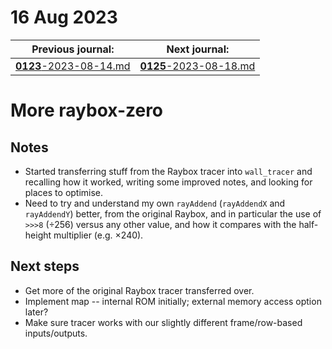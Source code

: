 # 16 Aug 2023

| Previous journal: | Next journal: |
|-|-|
| [**0123**-2023-08-14.md](./0123-2023-08-14.md) | [**0125**-2023-08-18.md](./0125-2023-08-18.md) |

# More raybox-zero

## Notes

*   Started transferring stuff from the Raybox tracer into `wall_tracer` and recalling how
    it worked, writing some improved notes, and looking for places to optimise.
*   Need to try and understand my own `rayAddend` (`rayAddendX` and `rayAddendY`) better,
    from the original Raybox, and in particular the use of `>>>8` (&div;256) versus 
    any other value, and how it compares with the half-height multiplier (e.g. &times;240).

## Next steps

*   Get more of the original Raybox tracer transferred over.
*   Implement map -- internal ROM initially; external memory access option later?
*   Make sure tracer works with our slightly different frame/row-based inputs/outputs.
